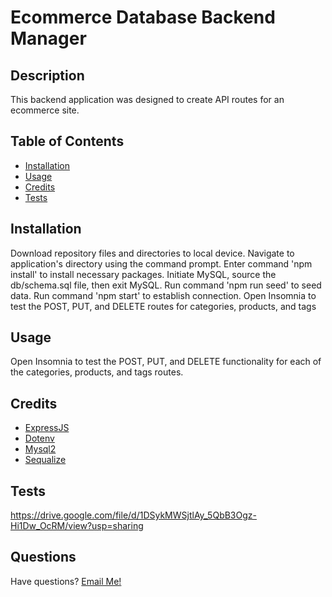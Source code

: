 # Ecommerce Database Backend Manager
    
  ## Description
  
  This backend application was designed to create API routes for an ecommerce site.
  
  ## Table of Contents
  
  - [Installation](#installation)
  - [Usage](#usage)
  - [Credits](#credits)
  - [Tests](#tests)
  
  ## Installation
  
  Download repository files and directories to local device. Navigate to application's directory using the command prompt. Enter command 'npm install' to install necessary packages. Initiate MySQL, source the db/schema.sql file, then exit MySQL. Run command 'npm run seed' to seed data. Run command 'npm start' to establish connection. Open Insomnia to test the POST, PUT, and DELETE routes for categories, products, and tags
  
  ## Usage
  
  Open Insomnia to test the POST, PUT, and DELETE functionality for each of the categories, products, and tags routes.

  ## Credits

* [ExpressJS](https://expressjs.com/)
* [Dotenv](https://www.npmjs.com/package/dotenv)
* [Mysql2](https://www.npmjs.com/package/mysql2)
* [Sequalize](https://sequelize.org/)

## Tests 

  https://drive.google.com/file/d/1DSykMWSjtlAy_5QbB3Ogz-Hi1Dw_OcRM/view?usp=sharing

## Questions

Have questions? [Email Me!](mailto:thewillkim@icloud.com)